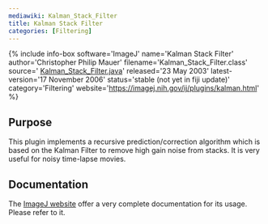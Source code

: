 ```yaml
---
mediawiki: Kalman_Stack_Filter
title: Kalman Stack Filter
categories: [Filtering]
---
```


{% include info-box software='ImageJ' name='Kalman Stack Filter' author='Christopher Philip Mauer' filename='Kalman\_Stack\_Filter.class' source=' [Kalman\_Stack\_Filter.java](https://imagej.nih.gov/ij/plugins/download/Kalman_Stack_Filter.java)' released='23 May 2003' latest-version='17 November 2006' status='stable (not yet in fiji update)' category='Filtering' website='https://imagej.nih.gov/ij/plugins/kalman.html' %}

## Purpose

This plugin implements a recursive prediction/correction algorithm which is based on the Kalman Filter to remove high gain noise from stacks. It is very useful for noisy time-lapse movies.

## Documentation

The [ImageJ website](https://imagej.nih.gov/ij/plugins/kalman.html) offer a very complete documentation for its usage. Please refer to it.

 
